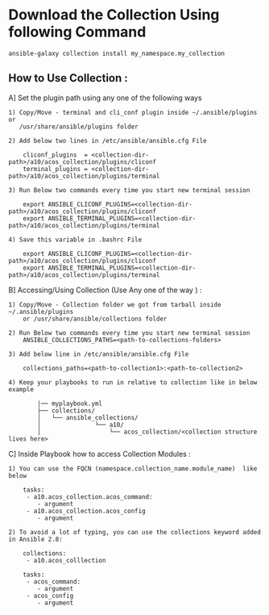 # Download the Collection Using following Command 

` ansible-galaxy collection install my_namespace.my_collection ` 

## How to Use Collection : 

A] Set the plugin path using any one of the following ways 
	
	1) Copy/Move - terminal and cli_conf plugin inside ~/.ansible/plugins or 
	   /usr/share/ansible/plugins folder 
	
	2) Add below two lines in /etc/ansible/ansible.cfg File 

		cliconf_plugins  = <collection-dir-path>/a10/acos_collection/plugins/cliconf
		terminal_plugins = <collection-dir-path>/a10/acos_collection/plugins/terminal
	
	3) Run Below two commands every time you start new terminal session 

		export ANSIBLE_CLICONF_PLUGINS=<collection-dir-path>/a10/acos_collection/plugins/cliconf
		export ANSIBLE_TERMINAL_PLUGINS=<collection-dir-path>/a10/acos_collection/plugins/terminal
 	
 	4) Save this variable in .bashrc File 

		export ANSIBLE_CLICONF_PLUGINS=<collection-dir-path>/a10/acos_collection/plugins/cliconf
		export ANSIBLE_TERMINAL_PLUGINS=<collection-dir-path>/a10/acos_collection/plugins/terminal

B] Accessing/Using Collection (Use Any one of the way ) :
	
	1) Copy/Move - Collection folder we got from tarball inside ~/.ansible/plugins 
		or /usr/share/ansible/collections folder 
	
	2) Run Below two commands every time you start new terminal session 
		ANSIBLE_COLLECTIONS_PATHS=<path-to-collections-folders>
	
	3) Add below line in /etc/ansible/ansible.cfg File 
		
		collections_paths=<path-to-collection1>:<path-to-collection2>

	4) Keep your playbooks to run in relative to collection like in below example 

			|── myplaybook.yml
			├── collections/
			│   └── ansible_collections/
			│               └── a10/
			│                   └── acos_collection/<collection structure lives here>

C] Inside Playbook how to access Collection Modules : 
	
	1) You can use the FQCN (namespace.collection_name.module_name)  like below 
		
		tasks:
		 - a10.acos_collection.acos_command:
		 	- argument 
		 - a10.acos_collection.acos_config
		 	- argument 

	2) To avoid a lot of typing, you can use the collections keyword added in Ansible 2.8:
		
		collections:
		 - a10.acos_colllection

		tasks:
		 - acos_command:
		 	- argument 
		 - acos_config
		 	- argument 



